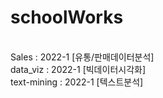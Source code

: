 # schoolWorks

<br>Sales : 2022-1 [유통/판매데이터분석]
<br>data_viz : 2022-1 [빅데이터시각화]
<br>text-mining : 2022-1 [텍스트분석]
